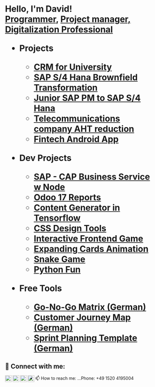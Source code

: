 <h1>Hello, I'm David! <br/><a href="https://agile.profi">Programmer</a>, <a href="https://www.linkedin.com/in/davidjhovsepian/">Project manager, Digitalization Professional</a>

- <b>Projects</b>
  - [CRM for University](https://github.com/davidjhovsepian/University-CRM)
  - [ SAP S/4 Hana Brownfield Transformation](https://github.com/davidjhovsepian/Seafood_project)  
  - [Junior SAP PM to SAP S/4 Hana ](https://github.com/davidjhovsepian/Paper-Company)
  - [Telecommunications company AHT reduction ](https://github.com/davidjhovsepian/Telecommunications)
  - [Fintech Android App ](https://github.com/davidjhovsepian/Fintech-App)


- <b>Dev Projects</b>
  - [SAP - CAP Business Service w Node](https://github.com/davidjhovsepian/CAP-Business-Service-with-Node)
  - [Odoo 17 Reports](https://github.com/davidjhovsepian/Odoo_17_Reports)
  - [Content Generator in Tensorflow](https://github.com/davidjhovsepian/Poetry_AI-2)
  - [CSS Design Tools](https://github.com/davidjhovsepian/a-waving-css-penguin)
  - [Interactive Frontend Game](https://github.com/davidjhovsepian/Tic-Tac-Toe)
  - [Expanding Cards Animation](https://github.com/davidjhovsepian/expanding_cards)
  - [Snake Game](https://github.com/davidjhovsepian/Snake)
  - [Python Fun](https://github.com/davidjhovsepian/Python-Fun)

  
- <b>Free Tools </b>
  - [Go-No-Go Matrix (German) ](https://agileprofi.de/go-no-go-checkliste-vorlage-eine-entscheidende-hilfe-fuer-erfolgreiche-projekte/)
  - [Customer Journey Map (German) ](https://agileprofi.de/customer-journey-map-vorlage/)
  - [Sprint Planning Template (German) ](https://agileprofi.de/meistere-deine-projekte-mit-der-unschlagbaren-sprint-planung-vorlage/)
  




<h2> 🤳 Connect with me:</h2>

[<img align="left" alt="DavidHovsepian | YouTube" width="22px" src="https://cdn.jsdelivr.net/npm/simple-icons@v3/icons/youtube.svg" />][youtube]
[<img align="left" alt="DavidHovsepian | Twitter" width="22px" src="https://cdn.jsdelivr.net/npm/simple-icons@v3/icons/twitter.svg" />][twitter]
[<img align="left" alt="DavidHovsepian | Xing" width="22px" src="https://cdn.jsdelivr.net/npm/simple-icons@3.13.0/icons/xing.svg" />][xing]
[<img align="left" alt="DavidHovsepian | Instagram" width="22px" src="https://cdn.jsdelivr.net/npm/simple-icons@v3/icons/instagram.svg" />][instagram]

- 📫 How to reach me: ...Phone: +49 1520 4195004

[twitter]: https://twitter.com/
[youtube]: https://www.youtube.com/channel/UCCcJqfdg_vQNCKjI6l8XpSA
[instagram]: https://www.instagram.com/davidhovsepian/
[xing]: https://www.xing.com/profile/david_hovsepian/cv

<!--
**joshmadakor1/joshmadakor1** is a ✨ _special_ ✨ repository because its `README.md` (this file) appears on your GitHub profile.

Here are some ideas to get you started:

- 🔭 I’m currently working on ...
- 🌱 I’m currently learning ...
- 👯 I’m looking to collaborate on ... 
- 🤔 I’m looking for help with ...
- 💬 Ask me about ...
- 📫 How to reach me: ...Handy: +49 1520 4195004
- 😄 Pronouns: ...
- ⚡ Fun fact: ...
-->
